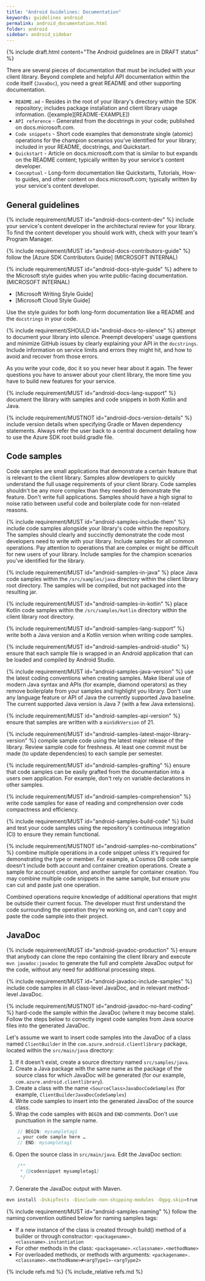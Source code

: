```yaml
---
title: "Android Guidelines: Documentation"
keywords: guidelines android
permalink: android_documentation.html
folder: android
sidebar: android_sidebar
---
```


{% include draft.html content="The Android guidelines are in DRAFT status" %}

There are several pieces of documentation that must be included with your client library. Beyond complete and helpful API documentation within the code itself (`JavaDoc`), you need a great README and other supporting documentation.

* `README.md` - Resides in the root of your library's directory within the SDK repository; includes package installation and client library usage information. ([example][README-EXAMPLE])
* `API reference` - Generated from the docstrings in your code; published on docs.microsoft.com. 
* `Code snippets` - Short code examples that demonstrate single (atomic) operations for the champion scenarios you've identified for your library; included in your README, docstrings, and Quickstart. 
* `Quickstart` - Article on docs.microsoft.com that is similar to but expands on the README content; typically written by your service's content developer. 
* `Conceptual` - Long-form documentation like Quickstarts, Tutorials, How-to guides, and other content on docs.microsoft.com; typically written by your service's content developer. 

## General guidelines

{% include requirement/MUST id="android-docs-content-dev" %} include your service's content developer in the architectural review for your library. To find the content developer you should work with, check with your team's Program Manager.

{% include requirement/MUST id="android-docs-contributors-guide" %} follow the [Azure SDK Contributors Guide] (MICROSOFT INTERNAL)

{% include requirement/MUST id="android-docs-style-guide" %} adhere to the Microsoft style guides when you write public-facing documentation. (MICROSOFT INTERNAL)

* [Microsoft Writing Style Guide]
* [Microsoft Cloud Style Guide]

Use the style guides for both long-form documentation like a README and the `docstrings` in your code.

{% include requirement/SHOULD id="android-docs-to-silence" %} attempt to document your library into silence. Preempt developers' usage questions and minimize GitHub issues by clearly explaining your API in the `docstrings`. Include information on service limits and errors they might hit, and how to avoid and recover from those errors.

As you write your code, doc it so you never hear about it again. The fewer questions you have to answer about your client library, the more time you have to build new features for your service.

{% include requirement/MUST id="android-docs-lang-support" %} document the library with samples and code snippets in both Kotlin and Java.

{% include requirement/MUSTNOT id="android-docs-version-details" %} include version details when specifying Gradle or Maven dependency statements. Always refer the user back to a central document detailing how to use the Azure SDK root build.gradle file.

## Code samples

Code samples are small applications that demonstrate a certain feature that is relevant to the client library. Samples allow developers to quickly understand the full usage requirements of your client library. Code samples shouldn't be any more complex than they needed to demonstrate the feature. Don't write full applications. Samples should have a high signal to noise ratio between useful code and boilerplate code for non-related reasons.

{% include requirement/MUST id="android-samples-include-them" %} include code samples alongside your library's code within the repository. The samples should clearly and succinctly demonstrate the code most developers need to write with your library. Include samples for all common operations. Pay attention to operations that are complex or might be difficult for new users of your library. Include samples for the champion scenarios you've identified for the library.

{% include requirement/MUST id="android-samples-in-java" %} place Java code samples within the `/src/samples/java` directory within the client library root directory. The samples will be compiled, but not packaged into the resulting jar.

{% include requirement/MUST id="android-samples-in-kotlin" %} place Kotlin code samples within the `/src/samples/kotlin` directory within the client library root directory. 

{% include requirement/MUST id="android-samples-lang-support" %} write both a Java version and a Kotlin version when writing code samples.

{% include requirement/MUST id="android-samples-android-studio" %} ensure that each sample file is wrapped in an Android application that can be loaded and compiled by Android Studio.

{% include requirement/MUST id="android-samples-java-version" %} use the latest coding conventions when creating samples. Make liberal use of modern Java syntax and APIs (for example, diamond operators) as they remove boilerplate from your samples and highlight you library. Don't use any language feature or API of Java the currently supported Java baseline. The current supported Java version is Java 7 (with a few Java extensions).

{% include requirement/MUST id="android-samples-api-version" %} ensure that samples are written with a `minSdkVersion` of 21. 

{% include requirement/MUST id="android-samples-latest-major-library-version" %} compile sample code using the latest major release of the library. Review sample code for freshness. At least one commit must be made (to update dependencies) to each sample per semester.

{% include requirement/MUST id="android-samples-grafting" %} ensure that code samples can be easily grafted from the documentation into a users own application. For example, don't rely on variable declarations in other samples.

{% include requirement/MUST id="android-samples-comprehension" %} write code samples for ease of reading and comprehension over code compactness and efficiency.

{% include requirement/MUST id="android-samples-build-code" %} build and test your code samples using the repository's continuous integration (CI) to ensure they remain functional.

{% include requirement/MUSTNOT id="android-samples-no-combinations" %} combine multiple operations in a code snippet unless it's required for demonstrating the type or member. For example, a Cosmos DB code sample doesn't include both account and container creation operations. Create a sample for account creation, and another sample for container creation. You may combine multiple code snippets in the same sample, but ensure you can cut and paste just one operation.

Combined operations require knowledge of additional operations that might be outside their current focus. The developer must first understand the code surrounding the operation they're working on, and can't copy and paste the code sample into their project.

## JavaDoc

{% include requirement/MUST id="android-javadoc-production" %} ensure that anybody can clone the repo containing the client library and execute `mvn javadoc:javadoc` to generate the full and complete JavaDoc output for the code, without any need for additional processing steps.

{% include requirement/MUST id="android-javadoc-include-samples" %} include code samples in all class-level JavaDoc, and in relevant method-level JavaDoc.

{% include requirement/MUSTNOT id="android-javadoc-no-hard-coding" %} hard-code the sample within the JavaDoc (where it may become stale). Follow the steps below to correctly ingest code samples from Java source files into the generated JavaDoc. 

Let's assume we want to insert code samples into the JavaDoc of a class named `ClientBuilder` in the `com.azure.android.clientlibrary` package, located within the `src/main/java` directory:

1. If it doesn't exist, create a source directory named `src/samples/java`.
2. Create a Java package with the same name as the package of the source class for which JavaDoc will be generated (for our example, `com.azure.android.clientlibrary`).
3. Create a class with the name `<SourceClass>JavaDocCodeSamples` (for example, `ClientBuilderJavaDocCodeSamples`)
4. Write code samples to insert into the generated JavaDoc of the source class.
5. Wrap the code samples with `BEGIN` and `END` comments. Don't use punctuation in the sample name.

```java
    // BEGIN: mysampletag1
    … your code sample here …
    // END: mysampletag1
```

6. Open the source class in `src/main/java`. Edit the JavaDoc section:

```java
    /**
     * {@codesnippet mysampletag1}
     */
```

7. Generate the JavaDoc output with Maven.

```bash
mvn install -DskipTests -Dinclude-non-shipping-modules -Dgpg.skip=true -f pom.client.xml
```

{% include requirement/MUST id="android-samples-naming" %} follow the naming convention outlined below for naming samples tags:

 * If a new instance of the class is created through build() method of a builder or through constructor: `<packagename>.<classname>.instantiation`
 * For other methods in the class: `<packagename>.<classname>.<methodName>`
 * For overloaded methods, or methods with arguments: `<packagename>.<classname>.<methodName>#<argType1>-<argType2>`

{% include refs.md %}
{% include_relative refs.md %}


